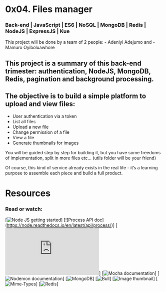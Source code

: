 # 0x04. Files manager
### Back-end | JavaScript | ES6 | NoSQL | MongoDB | Redis | NodeJS | ExpressJS | Kue
<p>  This project will be done by a team of 2 people:
- Adeniyi Adejumo and 
- Mamuro Oyiboluawhore

## This project is a summary of this back-end trimester: authentication, NodeJS, MongoDB, Redis, pagination and background processing.

## The objective is to build a simple platform to upload and view files:

- User authentication via a token
- List all files
- Upload a new file
- Change permission of a file
- View a file
- Generate thumbnails for images
<p>You will be guided step by step for building it, but you have some freedoms of implementation, split in more files etc… (utils folder will be your friend)

<p>Of course, this kind of service already exists in the real life - it’s a learning purpose to assemble each piece and build a full product.

# Resources
### Read or watch:

[![Node JS getting started]( https://nodejs.org/en/docs/guides/getting-started-guide)]
[![Process API doc] (https://node.readthedocs.io/en/latest/api/process/)]
[![Express getting started](https://expressjs.com/en/starter/installing.html)]
[![Mocha documentation](https://mochajs.org/)]
[![Nodemon documentation](https://github.com/remy/nodemon#nodemon)]
[![MongoDB](https://github.com/mongodb/node-mongodb-native)]
[![Bull](https://github.com/OptimalBits/bull)]
[![Image thumbnail](https://www.npmjs.com/package/image-thumbnail)]
[![Mime-Types](https://www.npmjs.com/package/mime-types)]
[![Redis](https://github.com/redis/node-redis)]

